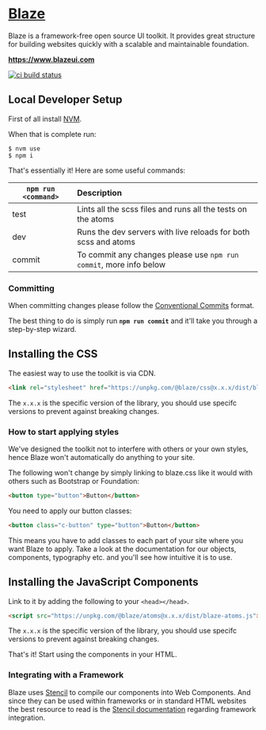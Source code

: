 # <a href="https://www.blazeui.com">Blaze</a>

Blaze is a framework-free open source UI toolkit. It provides great structure for building websites quickly with a scalable and maintainable foundation.

**https://www.blazeui.com**

[![ci build status](https://img.shields.io/travis/BlazeUI/blaze.svg?style=for-the-badge&logo=travis)](https://travis-ci.org/BlazeUI/blaze)

## Local Developer Setup

First of all install [NVM](https://github.com/creationix/nvm#install-script).

When that is complete run:

```cli
$ nvm use
$ npm i
```

That's essentially it! Here are some useful commands:

| `npm run <command>` | Description                                                        |
| ------------------- | :----------------------------------------------------------------- |
| test                | Lints all the scss files and runs all the tests on the atoms       |
| dev                 | Runs the dev servers with live reloads for both scss and atoms     |
| commit              | To commit any changes please use `npm run commit`, more info below |

### Committing

When committing changes please follow the [Conventional Commits](https://conventionalcommits.org/) format.

The best thing to do is simply run **`npm run commit`** and it'll take you through a step-by-step wizard.

## Installing the CSS

The easiest way to use the toolkit is via CDN.

```html
<link rel="stylesheet" href="https://unpkg.com/@blaze/css@x.x.x/dist/blaze.css">
```

The `x.x.x` is the specific version of the library, you should use specifc versions to prevent against breaking changes.

### How to start applying styles

We've designed the toolkit not to interfere with others or your own styles, hence Blaze won't automatically do anything to your site.

The following won't change by simply linking to blaze.css like it would with others such as Bootstrap or Foundation:

```html
<button type="button">Button</button>
```

You need to apply our button classes:

```html
<button class="c-button" type="button">Button</button>
```

This means you have to add classes to each part of your site where you want Blaze to apply. Take a look at the documentation for our objects, components, typography etc. and you'll see how intuitive it is to use.

## Installing the JavaScript Components

Link to it by adding the following to your `<head></head>`.

```html
<script src="https://unpkg.com/@blaze/atoms@x.x.x/dist/blaze-atoms.js"></script>
```

The `x.x.x` is the specific version of the library, you should use specifc versions to prevent against breaking changes.

That's it! Start using the components in your HTML.

### Integrating with a Framework

Blaze uses [Stencil](http://stenciljs.com/) to compile our components into Web Components. And since they can be used within frameworks or in standard HTML websites the best resource to read is the [Stencil documentation](https://stenciljs.com/docs/overview) regarding framework integration.
